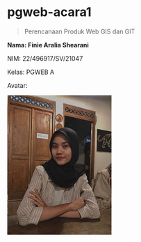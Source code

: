# pgweb-acara1
>Perencanaan Produk Web GIS dan GIT

**Nama: Finie Aralia Shearani**

NIM: 22/496917/SV/21047

Kelas: PGWEB A

Avatar: 

![Avatar](image/fotoo.jpeg)